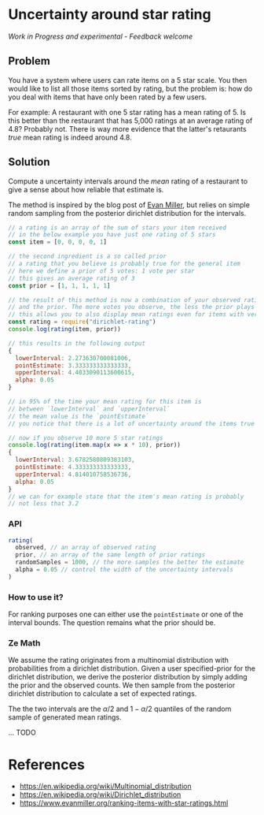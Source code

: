 # Uncertainty around star rating

_Work in Progress and experimental - Feedback welcome_

## Problem

You have a system where users can rate items on a 5 star scale. You then would like to list all those items sorted by rating, but the problem is: how do you deal with items that have only been rated by a few users.

For example:
A restaurant with one 5 star rating has a mean rating of 5. Is this better than the restaurant that has 5,000 ratings at an average rating of 4.8?  Probably not. There is way more evidence that the latter's retaurants _true_ mean rating is indeed around 4.8.

## Solution

Compute a uncertainty intervals around the _mean_ rating of a restaurant to give a sense about how reliable that estimate is.

The method is inspired by the blog post of [Evan Miller](https://www.evanmiller.org/ranking-items-with-star-ratings.html), but relies on simple random sampling from the posterior dirichlet distribution for the intervals.

```js
// a rating is an array of the sum of stars your item received
// in the below example you have just one rating of 5 stars
const item = [0, 0, 0, 0, 1] 

// the second ingredient is a so called prior
// a rating that you believe is probably true for the general item
// here we define a prior of 5 votes: 1 vote per star
// this gives an average rating of 3
const prior = [1, 1, 1, 1, 1]

// the result of this method is now a combination of your observed rating
// and the prior. The more votes you observe, the less the prior plays a role
// this allows you to also display mean ratings even for items with very few votes
const rating = require("dirichlet-rating")
console.log(rating(item, prior))

// this results in the following output
{
  lowerInterval: 2.273630700081006,
  pointEstimate: 3.333333333333333,
  upperInterval: 4.4033090113600615,
  alpha: 0.05 
}

// in 95% of the time your mean rating for this item is
// between `lowerInterval` and `upperInterval`
// the mean value is the `pointEstimate`
// you notice that there is a lot of uncertainty around the items true rating

// now if you observe 10 more 5 star ratings
console.log(rating(item.map(x => x * 10), prior))
{
  lowerInterval: 3.6782580809383103,
  pointEstimate: 4.333333333333333,
  upperInterval: 4.814010758536736,
  alpha: 0.05
}
// we can for example state that the item's mean rating is probably
// not less that 3.2
```

### API

```js
rating(
  observed, // an array of observed rating
  prior, // an array of the same length of prior ratings
  randomSamples = 1000, // the more samples the better the estimate
  alpha = 0.05 // control the width of the uncertainty intervals
)
```

### How to use it?

For ranking purposes one can either use the `pointEstimate` or one of the interval bounds. The question remains what the prior should be.

### Ze Math

We assume the rating originates from a multinomial distribution with probabilities from a dirichlet distribution. Given a user specified-prior for the dirichlet distribution, we derive the posterior distribution by simply adding the prior and the observed counts. We then sample from the posterior dirichlet distribution to calculate a set of expected ratings.

The the two intervals are the $\alpha / 2$ and $1 - \alpha / 2$ quantiles of the random sample of generated mean ratings.

... TODO

# References

* https://en.wikipedia.org/wiki/Multinomial_distribution
* https://en.wikipedia.org/wiki/Dirichlet_distribution
* https://www.evanmiller.org/ranking-items-with-star-ratings.html